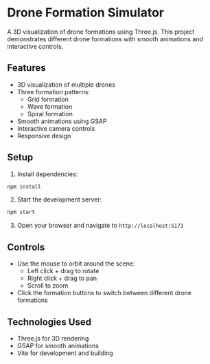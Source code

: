 # Drone Formation Simulator

A 3D visualization of drone formations using Three.js. This project demonstrates different drone formations with smooth animations and interactive controls.

## Features

- 3D visualization of multiple drones
- Three formation patterns:
  - Grid formation
  - Wave formation
  - Spiral formation
- Smooth animations using GSAP
- Interactive camera controls
- Responsive design

## Setup

1. Install dependencies:
```bash
npm install
```

2. Start the development server:
```bash
npm start
```

3. Open your browser and navigate to `http://localhost:5173`

## Controls

- Use the mouse to orbit around the scene:
  - Left click + drag to rotate
  - Right click + drag to pan
  - Scroll to zoom
- Click the formation buttons to switch between different drone formations

## Technologies Used

- Three.js for 3D rendering
- GSAP for smooth animations
- Vite for development and building 